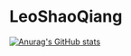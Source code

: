 # LeoShaoQiang


[![Anurag's GitHub stats](https://github-readme-stats.vercel.app/api?username=Leo-Shaoqiang&show_icons=true&theme=nord)](https://github.com/Leo-Shaoqiang/github-readme-stats)
